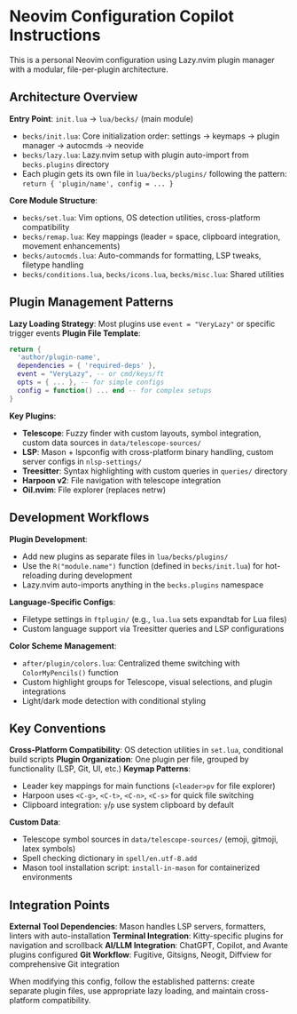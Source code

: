 # Neovim Configuration Copilot Instructions

This is a personal Neovim configuration using Lazy.nvim plugin manager with a modular, file-per-plugin architecture.

## Architecture Overview

**Entry Point**: `init.lua` → `lua/becks/` (main module)
- `becks/init.lua`: Core initialization order: settings → keymaps → plugin manager → autocmds → neovide
- `becks/lazy.lua`: Lazy.nvim setup with plugin auto-import from `becks.plugins` directory
- Each plugin gets its own file in `lua/becks/plugins/` following the pattern: `return { 'plugin/name', config = ... }`

**Core Module Structure**:
- `becks/set.lua`: Vim options, OS detection utilities, cross-platform compatibility
- `becks/remap.lua`: Key mappings (leader = space, clipboard integration, movement enhancements)
- `becks/autocmds.lua`: Auto-commands for formatting, LSP tweaks, filetype handling
- `becks/conditions.lua`, `becks/icons.lua`, `becks/misc.lua`: Shared utilities

## Plugin Management Patterns

**Lazy Loading Strategy**: Most plugins use `event = "VeryLazy"` or specific trigger events
**Plugin File Template**:

```lua
return {
  'author/plugin-name',
  dependencies = { 'required-deps' },
  event = "VeryLazy", -- or cmd/keys/ft
  opts = { ... }, -- for simple configs
  config = function() ... end -- for complex setups
}
```

**Key Plugins**:

- **Telescope**: Fuzzy finder with custom layouts, symbol integration, custom data sources in `data/telescope-sources/`
- **LSP**: Mason + lspconfig with cross-platform binary handling, custom server configs in `nlsp-settings/`
- **Treesitter**: Syntax highlighting with custom queries in `queries/` directory
- **Harpoon v2**: File navigation with telescope integration
- **Oil.nvim**: File explorer (replaces netrw)

## Development Workflows

**Plugin Development**:

- Add new plugins as separate files in `lua/becks/plugins/`
- Use the `R("module.name")` function (defined in `becks/init.lua`) for hot-reloading during development
- Lazy.nvim auto-imports anything in the `becks.plugins` namespace

**Language-Specific Configs**: 

- Filetype settings in `ftplugin/` (e.g., `lua.lua` sets expandtab for Lua files)
- Custom language support via Treesitter queries and LSP configurations

**Color Scheme Management**:

- `after/plugin/colors.lua`: Centralized theme switching with `ColorMyPencils()` function
- Custom highlight groups for Telescope, visual selections, and plugin integrations
- Light/dark mode detection with conditional styling

## Key Conventions

**Cross-Platform Compatibility**: OS detection utilities in `set.lua`, conditional build scripts
**Plugin Organization**: One plugin per file, grouped by functionality (LSP, Git, UI, etc.)
**Keymap Patterns**: 

- Leader key mappings for main functions (`<leader>pv` for file explorer)
- Harpoon uses `<C-g>`, `<C-t>`, `<C-n>`, `<C-s>` for quick file switching
- Clipboard integration: `y`/`p` use system clipboard by default

**Custom Data**: 

- Telescope symbol sources in `data/telescope-sources/` (emoji, gitmoji, latex symbols)
- Spell checking dictionary in `spell/en.utf-8.add`
- Mason tool installation script: `install-in-mason` for containerized environments

## Integration Points

**External Tool Dependencies**: Mason handles LSP servers, formatters, linters with auto-installation
**Terminal Integration**: Kitty-specific plugins for navigation and scrollback
**AI/LLM Integration**: ChatGPT, Copilot, and Avante plugins configured
**Git Workflow**: Fugitive, Gitsigns, Neogit, Diffview for comprehensive Git integration

When modifying this config, follow the established patterns: create separate plugin files, use appropriate lazy loading, and maintain cross-platform compatibility.
